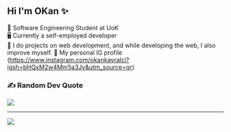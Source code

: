 ## Hi I'm OKan  ✨

🧠 Software Engineering Student at UoK<br>
🖥️ Currently a self-employed developer<br>
🔎 I do projects on web development, and while developing the web, I also improve myself.
🔗 My personal IG profile (https://www.instagram.com/okankayralci?igsh=bHQxM2w4Mm1ja3Jv&utm_source=qr)


### ✍️ Random Dev Quote
![](https://quotes-github-readme.vercel.app/api?type=horizontal&theme=merko)

---
[![](https://visitcount.itsvg.in/api?id=kayralci1221&icon=0&color=0)](https://visitcount.itsvg.in)

<!-- Proudly created with GPRM ( https://gprm.itsvg.in ) -->


